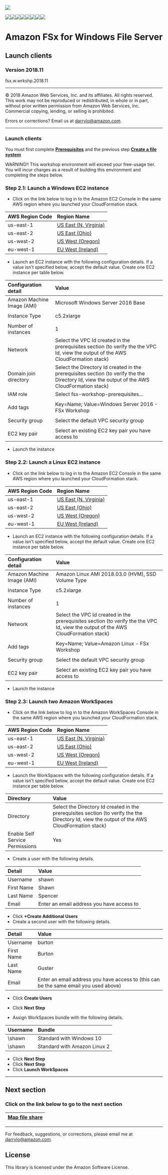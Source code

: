 ![](https://s3.amazonaws.com/aws-us-east-1/tutorial/AWS_logo_PMS_300x180.png)

![](https://s3.amazonaws.com/aws-us-east-1/tutorial/100x100_benefit_available.png)![](https://s3.amazonaws.com/aws-us-east-1/tutorial/100x100_benefit_ingergration.png)![](https://s3.amazonaws.com/aws-us-east-1/tutorial/100x100_benefit_ecryption-lock.png)![](https://s3.amazonaws.com/aws-us-east-1/tutorial/100x100_benefit_fully-managed.png)![](https://s3.amazonaws.com/aws-us-east-1/tutorial/100x100_benefit_lowcost-affordable.png)![](https://s3.amazonaws.com/aws-us-east-1/tutorial/100x100_benefit_performance.png)![](https://s3.amazonaws.com/aws-us-east-1/tutorial/100x100_benefit_scalable.png)![](https://s3.amazonaws.com/aws-us-east-1/tutorial/100x100_benefit_storage.png)

# **Amazon FSx for Windows File Server**

## Launch clients

### Version 2018.11

fsx.w.wrkshp.2018.11

---

© 2018 Amazon Web Services, Inc. and its affiliates. All rights reserved. This work may not be  reproduced or redistributed, in whole or in part, without prior written permission from Amazon Web Services, Inc. Commercial copying, lending, or selling is prohibited.

Errors or corrections? Email us at [darrylo@amazon.com](mailto:darrylo@amazon.com).

---

### Launch clients

You must first complete [**Prerequisites**](../0-prerequisites) and the previous step [**Create a file system**](../1-create-file-system)

WARNING!! This workshop environment will exceed your free-usage tier. You will incur charges as a result of building this environment and completing the steps below.

### Step 2.1: Launch a Windows EC2 instance

- Click on the link below to log in to the Amazon EC2 Console in the same AWS region where you launched your CloudFormation stack.

| AWS Region Code | Region Name |
| :--- | :--- 
| us-east-1 | [US East (N. Virginia)](https://console.aws.amazon.com/ec2/v2/home?region=us-east-1#LaunchInstanceWizard:) |
| us-east-2 | [US East (Ohio)](https://console.aws.amazon.com/ec2/v2/home?region=us-east-2#LaunchInstanceWizard:) |
| us-west-2 | [US West (Oregon)](https://console.aws.amazon.com/ec2/v2/home?region=us-west-2#LaunchInstanceWizard:) |
| eu-west-1 | [EU West (Ireland)](https://console.aws.amazon.com/ec2/v2/home?region=eu-west-1#LaunchInstanceWizard:) |

- Launch an EC2 instance with the following configuration details. If a value isn't specified below, accept the default value. Create one EC2 instance per table below.

| Configuration detail | Value |
| :--- | :--- 
| Amazon Machine Image (AMI) | Microsoft Windows Server 2016 Base |
| |
| Instance Type | c5.2xlarge |
| |
| Number of instances | 1 |
| Network | Select the VPC Id created in the prerequisites section (to verify the the VPC Id, view the output of the AWS CloudFormation stack) |
| Domain join directory | Select the Directory Id created in the prerequisites section (to verify the the Directory Id, view the output of the AWS CloudFormation stack) |
| IAM role | Select fsx-workshop-prerequisites... |
| |
| Add tags | Key=Name; Value=Windows Server 2016 - FSx Workshop  |
| |
| Security group | Select the default VPC security group  |
| |
| EC2 key pair | Select an existing EC2 key pair you have access to  |

- Launch the instance

### Step 2.2: Launch a Linux EC2 instance

- Click on the link below to log in to the Amazon EC2 Console in the same AWS region where you launched your CloudFormation stack.

| AWS Region Code | Region Name |
| :--- | :--- 
| us-east-1 | [US East (N. Virginia)](https://console.aws.amazon.com/ec2/v2/home?region=us-east-1#LaunchInstanceWizard:) |
| us-east-2 | [US East (Ohio)](https://console.aws.amazon.com/ec2/v2/home?region=us-east-2#LaunchInstanceWizard:) |
| us-west-2 | [US West (Oregon)](https://console.aws.amazon.com/ec2/v2/home?region=us-west-2#LaunchInstanceWizard:) |
| eu-west-1 | [EU West (Ireland)](https://console.aws.amazon.com/ec2/v2/home?region=eu-west-1#LaunchInstanceWizard:) |

- Launch an EC2 instance with the following configuration details. If a value isn't specified below, accept the default value. Create one EC2 instance per table below.

| Configuration detail | Value |
| :--- | :--- 
| Amazon Machine Image (AMI) | Amazon Linux AMI 2018.03.0 (HVM), SSD Volume Type |
| |
| Instance Type | c5.2xlarge |
| |
| Number of instances | 1 |
| Network | Select the VPC Id created in the prerequisites section (to verify the the VPC Id, view the output of the AWS CloudFormation stack) |
| |
| Add tags | Key=Name; Value=Amazon Linux - FSx Workshop  |
| |
| Security group | Select the default VPC security group  |
| |
| EC2 key pair | Select an existing EC2 key pair you have access to  |

- Launch the instance

### Step 2.3: Launch two Amazon WorkSpaces

- Click on the link below to log in to the Amazon WorkSpaces Console in the same AWS region where you launched your CloudFormation stack.

| AWS Region Code | Region Name |
| :--- | :--- 
| us-east-1 | [US East (N. Virginia)](https://console.aws.amazon.com/workspaces/home?region=us-east-1#addworkspaces:addworkspaces) |
| us-east-2 | [US East (Ohio)](https://console.aws.amazon.com/workspaces/home?region=us-east-2#addworkspaces:addworkspaces) |
| us-west-2 | [US West (Oregon)](https://console.aws.amazon.com/workspaces/home?region=us-west-2#addworkspaces:addworkspaces) |
| eu-west-1 | [EU West (Ireland)](https://console.aws.amazon.com/workspaces/home?region=eu-west-1#addworkspaces:addworkspaces) |

- Launch the WorkSpaces with the following configuration details. If a value isn't specified below, accept the default value. Create one EC2 instance per table below.

| Directory | Value |
| :--- | :--- 
| Directory | Select the Directory Id created in the prerequisites section (to verify the the Directory Id, view the output of the AWS CloudFormation stack) |
| Enable Self Service Permissions | Yes |

- Create a user with the following details.

| Detail | Value |
| :--- | :--- |
| Username | shawn |
| First Name | Shawn |
| Last Name | Spencer |
| Email | Enter an email address you have access to |

- Click **+Create Additional Users**
- Create a second user with the following details.

| Detail | Value |
| :--- | :--- |
| Username | burton |
| First Name | Burton |
| Last Name | Guster |
| Email | Enter an email address you have access to (this can be the same email you used above) |

- Click **Create Users**
- Click **Next Step**

- Assign WorkSpaces bundle with the following details.

| Username | Bundle |
| :--- | :--- |
| <directory>\shawn | Standard with Windows 10 |
| <directory>\shawn | Standard with Amazon Linux 2 |

- Click **Next Step**
- Click **Next Step**
- Click **Launch WorkSpaces**


---
## Next section
### Click on the link below to go to the next section

| [**Map file share**](../3-map-file-share) |
| :---
---

For feedback, suggestions, or corrections, please email me at [darrylo@amazon.com](mailto:darrylo@amazon.com).

## License

This library is licensed under the Amazon Software License.
